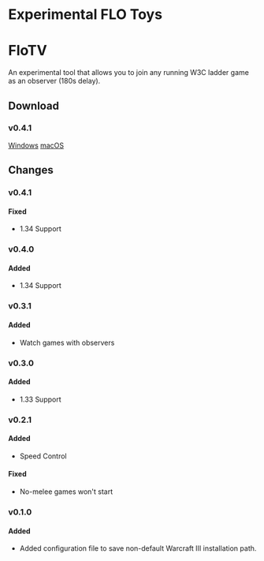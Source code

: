 # Experimental FLO Toys

# FloTV

An experimental tool that allows you to join any running W3C ladder game as an observer (180s delay).

## Download

### v0.4.1

[Windows](https://github.com/w3champions/flo-lab/releases/download/flo-tv-0.4.1/flo-tv-0.4.1-Windows.zip)
[macOS](https://github.com/w3champions/flo-lab/releases/download/flo-tv-0.4.1/flo-tv-0.4.1-macOS.zip)


## Changes

### v0.4.1

#### Fixed
- 1.34 Support

### v0.4.0

#### Added
- 1.34 Support

### v0.3.1

#### Added
- Watch games with observers

### v0.3.0

#### Added
- 1.33 Support

### v0.2.1

#### Added
- Speed Control

#### Fixed
- No-melee games won't start

### v0.1.0

#### Added
- Added configuration file to save non-default Warcraft III installation path.
